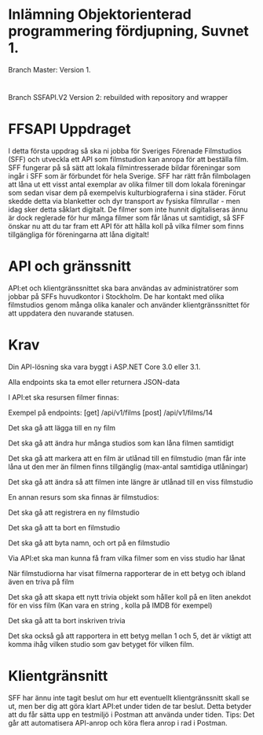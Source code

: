 # Inlämning Objektorienterad programmering fördjupning, Suvnet 1. 
Branch Master: Version 1.
# 
Branch SSFAPI.V2 Version 2: rebuilded with repository and wrapper
#


# FFSAPI Uppdraget
I detta första uppdrag så ska ni jobba för Sveriges Förenade Filmstudios (SFF) och utveckla ett API som filmstudion kan anropa för att beställa film.
SFF fungerar på så sätt att lokala filmintresserade bildar föreningar som ingår i SFF som är förbundet för hela Sverige. SFF har rätt från filmbolagen att låna ut ett visst antal exemplar av olika filmer till dom lokala föreningar som sedan visar dem på exempelvis kulturbiograferna i sina städer. Förut skedde detta via blanketter och dyr transport av fysiska filmrullar - men idag sker detta såklart digitalt.
De filmer som inte hunnit digitaliseras ännu är dock reglerade för hur många filmer som får lånas ut samtidigt, så SFF önskar nu att du tar fram ett API för att hålla koll på vilka filmer som finns tillgängliga för föreningarna att låna digitalt!



# API och gränssnitt
API:et och klientgränssnittet ska bara användas av administratörer som jobbar på SFFs huvudkontor i Stockholm. De har kontakt med olika filmstudios genom många olika kanaler och använder klientgränssnittet för att uppdatera den nuvarande statusen.



# Krav
Din API-lösning ska vara byggt i ASP.NET Core 3.0 eller 3.1.

Alla endpoints ska ta emot eller returnera JSON-data

I API:et ska resursen filmer finnas:

Exempel på endpoints:
[get] /api/v1/films [post] /api/v1/films/14

Det ska gå att lägga till en ny film

Det ska gå att ändra hur många studios som kan låna filmen samtidigt

Det ska gå att markera att en film är utlånad till en filmstudio (man får inte låna ut den mer än
filmen finns tillgänglig (max-antal samtidiga utlåningar)

Det ska gå att ändra så att filmen inte längre är utlånad till en viss filmstudio

En annan resurs som ska finnas är filmstudios:

Det ska gå att registrera en ny filmstudio

Det ska gå att ta bort en filmstudio

Det ska gå att byta namn, och ort på en filmstudio

Via API:et ska man kunna få fram vilka filmer som en viss studio har lånat

När filmstudiorna har visat filmerna rapporterar de in ett betyg och ibland även en triva på film

Det ska gå att skapa ett nytt trivia objekt som håller koll på en liten anekdot för en viss film (Kan
vara en string , kolla på IMDB för exempel)

Det ska gå att ta bort inskriven trivia

Det ska också gå att rapportera in ett betyg mellan 1 och 5, det är viktigt att komma ihåg vilken
studio som gav betyget för vilken film.



# Klientgränsnitt
SFF har ännu inte tagit beslut om hur ett eventuellt klientgränssnitt skall se ut, men ber dig att göra klart API:et under tiden de tar beslut.
Detta betyder att du får sätta upp en testmiljö i Postman att använda under tiden.
Tips: Det går att automatisera API-anrop och köra flera anrop i rad i Postman.
